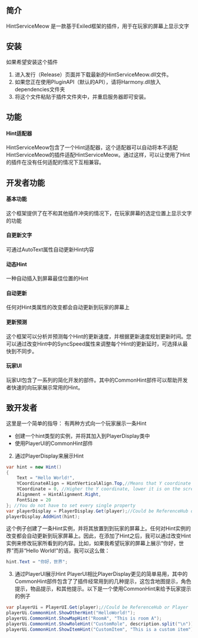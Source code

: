 ## 简介
HintServiceMeow 是一款基于Exiled框架的插件，用于在玩家的屏幕上显示文字

## 安装
如果希望安装这个插件
1. 进入发行（Release）页面并下载最新的HintServiceMeow.dll文件。
2. 如果您正在使用PluginAPI（默认的API），请将Harmony.dll放入dependencies文件夹
3. 将这个文件粘贴于插件文件夹中，并重启服务器即可安装。

## 功能
#### Hint适配器
HintServiceMeow包含了一个Hint适配器，这个适配器可以自动将本不适配HintServiceMeow的插件适配HintServiceMeow。通过这样，可以让使用了Hint的插件在没有任何适配的情况下互相兼容。

## 开发者功能
#### 基本功能
这个框架提供了在不和其他插件冲突的情况下，在玩家屏幕的选定位置上显示文字的功能
#### 自更新文字
可通过AutoText属性自动更新Hint内容
#### 动态Hint
一种自动插入到屏幕最佳位置的Hint
#### 自动更新
任何对Hint类属性的改变都会自动更新到玩家的屏幕上
#### 更新预测
这个框架可以分析并预测每个Hint的更新速度，并根据更新速度规划更新时间。您可以通过改变Hint中的SyncSpeed属性来调整每个Hint的更新延时，可选择从最快到不同步。
#### 玩家UI
玩家UI包含了一系列的简化开发的部件。其中的CommonHint部件可以帮助开发者快速的向玩家展示常用的Hint。
 

## 致开发者
这里是一个简单的指导：
有两种方式向一个玩家展示一条Hint
- 创建一个hint类型的实例，并将其加入到PlayerDisplay类中
- 使用PlayerUI的CommonHint部件
2. 通过PlayerDisplay来展示Hint
```csharp
var hint = new Hint() 
{
    Text = "Hello World!",
    YCoordinateAlign = HintVerticalAlign.Top,//Means that Y coordinate represent the top side of the hint
    YCoordinate = 0, //Higher the Y coordinate, lower it is on the screen
    Alignment = HintAlignment.Right,
    FontSize = 20
}; //You do not have to set every single property
var playerDisplay = PlayerDisplay.Get(player);//Could be ReferenceHub or Player
playerDisplay.AddHint(hint);
 ```
这个例子创建了一条Hint实例，并将其放置到到玩家的屏幕上。任何对Hint实例的改变都会自动更新到玩家屏幕上。因此，在添加了Hint之后，我可以通过改变Hint实例来修改玩家所看到的内容。比如，如果我希望玩家的屏幕上展示“你好，世界”而非“Hello World!"的话，我可以这么做：
```csharp
hint.Text = "你好，世界";
```
3. 通过PlayerUI展示Hint
PlayerUI相比PlayerDisplay更见的简单易用，其中的CommonHint部件包含了了插件经常用到的几种提示，这包含地图提示，角色提示，物品提示，和其他提示。以下是一个使用CommonHint来给予玩家提示的例子
```csharp
var playerUi = PlayerUI.Get(player);//Could be ReferenceHub or Player
playerUi.CommonHint.ShowOtherHint("HelloWorld!");
playerUi.CommonHint.ShowMapHint("RoomA", "This is room A");
playerUi.CommonHint.ShowRoleHint("CustomRole", description.split("\n"));
playerUi.CommonHint.ShowItemHint("CustomItem", "This is a custom item");
```

